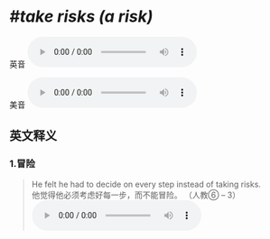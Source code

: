 # ***\#take risks (a risk)*** 
英音
<audio src="./media/take risks (a risk)1.aac" controls="controls"></audio>

美音
<audio src="./media/take risks (a risk)2.aac" controls="controls"></audio>



  

英文释义
---
### 1.**冒险**  

 > He felt he had to decide on every step instead of taking risks.  
 > 他觉得他必须考虑好每一步，而不能冒险。  （人教⑥ – 3）  
<audio src="./media/risk-5.aac" controls="controls"></audio>


